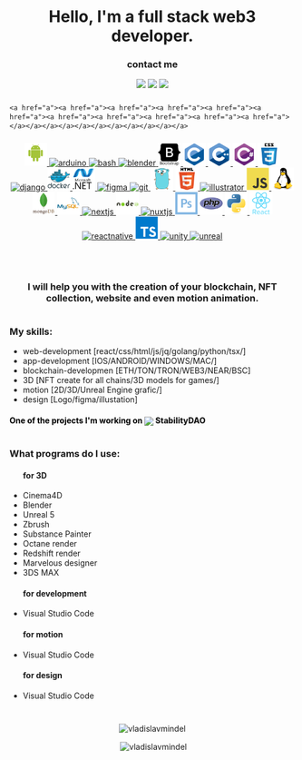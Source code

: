 <h1  align="center">Hello, I'm a full stack web3 developer.</h1>

<div align="center">
    <h3>contact me</h3>
<a target="_blank" href="https://www.behance.net/mindel/"><img src="https://cdn-icons-png.flaticon.com/512/145/145799.png" width="30px"></a>  
<a target="_blank" href="https://t.me/vladislav_mindel"><img src="https://upload.wikimedia.org/wikipedia/commons/thumb/8/82/Telegram_logo.svg/2048px-Telegram_logo.svg.png" width="30px"></a> 
<a target="_blank" href="https://www.instagram.com/vladislav_mindel/"><img src="https://upload.wikimedia.org/wikipedia/commons/thumb/a/a5/Instagram_icon.png/640px-Instagram_icon.png" width="30px"></a></div>
<h3></h3>

    <a href="a"><a href="a"><a href="a"><a href="a"><a href="a"><a href="a"><a href="a"><a href="a"><a href="a"><a href="a"><a href="a"></a></a></a></a></a></a></a></a></a></a></a>

###
    
<p align="center"> <a href="https://developer.android.com" target="_blank" rel="noreferrer"> <img src="https://raw.githubusercontent.com/devicons/devicon/master/icons/android/android-original-wordmark.svg" alt="android" width="40" height="40"/> </a> <a href="https://www.arduino.cc/" target="_blank" rel="noreferrer"> <img src="https://cdn.worldvectorlogo.com/logos/arduino-1.svg" alt="arduino" width="40" height="40"/> </a> <a href="https://www.gnu.org/software/bash/" target="_blank" rel="noreferrer"> <img src="https://www.vectorlogo.zone/logos/gnu_bash/gnu_bash-icon.svg" alt="bash" width="40" height="40"/> </a> <a href="https://www.blender.org/" target="_blank" rel="noreferrer"> <img src="https://download.blender.org/branding/community/blender_community_badge_white.svg" alt="blender" width="40" height="40"/> </a> <a href="https://getbootstrap.com" target="_blank" rel="noreferrer"> <img src="https://raw.githubusercontent.com/devicons/devicon/master/icons/bootstrap/bootstrap-plain-wordmark.svg" alt="bootstrap" width="40" height="40"/> </a> <a href="https://www.cprogramming.com/" target="_blank" rel="noreferrer"> <img src="https://raw.githubusercontent.com/devicons/devicon/master/icons/c/c-original.svg" alt="c" width="40" height="40"/> </a> <a href="https://www.w3schools.com/cpp/" target="_blank" rel="noreferrer"> <img src="https://raw.githubusercontent.com/devicons/devicon/master/icons/cplusplus/cplusplus-original.svg" alt="cplusplus" width="40" height="40"/> </a> <a href="https://www.w3schools.com/cs/" target="_blank" rel="noreferrer"> <img src="https://raw.githubusercontent.com/devicons/devicon/master/icons/csharp/csharp-original.svg" alt="csharp" width="40" height="40"/> </a> <a href="https://www.w3schools.com/css/" target="_blank" rel="noreferrer"> <img src="https://raw.githubusercontent.com/devicons/devicon/master/icons/css3/css3-original-wordmark.svg" alt="css3" width="40" height="40"/> </a> <a href="https://www.djangoproject.com/" target="_blank" rel="noreferrer"> <img src="https://cdn.worldvectorlogo.com/logos/django.svg" alt="django" width="40" height="40"/> </a> <a href="https://www.docker.com/" target="_blank" rel="noreferrer"> <img src="https://raw.githubusercontent.com/devicons/devicon/master/icons/docker/docker-original-wordmark.svg" alt="docker" width="40" height="40"/> </a> <a href="https://dotnet.microsoft.com/" target="_blank" rel="noreferrer"> <img src="https://raw.githubusercontent.com/devicons/devicon/master/icons/dot-net/dot-net-original-wordmark.svg" alt="dotnet" width="40" height="40"/> </a> <a href="https://www.figma.com/" target="_blank" rel="noreferrer"> <img src="https://www.vectorlogo.zone/logos/figma/figma-icon.svg" alt="figma" width="40" height="40"/> </a> <a href="https://git-scm.com/" target="_blank" rel="noreferrer"> <img src="https://www.vectorlogo.zone/logos/git-scm/git-scm-icon.svg" alt="git" width="40" height="40"/> </a> <a href="https://golang.org" target="_blank" rel="noreferrer"> <img src="https://raw.githubusercontent.com/devicons/devicon/master/icons/go/go-original.svg" alt="go" width="40" height="40"/> </a> <a href="https://www.w3.org/html/" target="_blank" rel="noreferrer"> <img src="https://raw.githubusercontent.com/devicons/devicon/master/icons/html5/html5-original-wordmark.svg" alt="html5" width="40" height="40"/> </a> <a href="https://www.adobe.com/in/products/illustrator.html" target="_blank" rel="noreferrer"> <img src="https://www.vectorlogo.zone/logos/adobe_illustrator/adobe_illustrator-icon.svg" alt="illustrator" width="40" height="40"/> </a> <a href="https://developer.mozilla.org/en-US/docs/Web/JavaScript" target="_blank" rel="noreferrer"> <img src="https://raw.githubusercontent.com/devicons/devicon/master/icons/javascript/javascript-original.svg" alt="javascript" width="40" height="40"/> </a> <a href="https://www.linux.org/" target="_blank" rel="noreferrer"> <img src="https://raw.githubusercontent.com/devicons/devicon/master/icons/linux/linux-original.svg" alt="linux" width="40" height="40"/> </a> <a href="https://www.mongodb.com/" target="_blank" rel="noreferrer"> <img src="https://raw.githubusercontent.com/devicons/devicon/master/icons/mongodb/mongodb-original-wordmark.svg" alt="mongodb" width="40" height="40"/> </a> <a href="https://www.mysql.com/" target="_blank" rel="noreferrer"> <img src="https://raw.githubusercontent.com/devicons/devicon/master/icons/mysql/mysql-original-wordmark.svg" alt="mysql" width="40" height="40"/> </a> <a href="https://nextjs.org/" target="_blank" rel="noreferrer"> <img src="https://cdn.worldvectorlogo.com/logos/nextjs-2.svg" alt="nextjs" width="40" height="40"/> </a> <a href="https://nodejs.org" target="_blank" rel="noreferrer"> <img src="https://raw.githubusercontent.com/devicons/devicon/master/icons/nodejs/nodejs-original-wordmark.svg" alt="nodejs" width="40" height="40"/> </a> <a href="https://nuxtjs.org/" target="_blank" rel="noreferrer"> <img src="https://www.vectorlogo.zone/logos/nuxtjs/nuxtjs-icon.svg" alt="nuxtjs" width="40" height="40"/> </a> <a href="https://www.photoshop.com/en" target="_blank" rel="noreferrer"> <img src="https://raw.githubusercontent.com/devicons/devicon/master/icons/photoshop/photoshop-line.svg" alt="photoshop" width="40" height="40"/> </a> <a href="https://www.php.net" target="_blank" rel="noreferrer"> <img src="https://raw.githubusercontent.com/devicons/devicon/master/icons/php/php-original.svg" alt="php" width="40" height="40"/> </a> <a href="https://www.python.org" target="_blank" rel="noreferrer"> <img src="https://raw.githubusercontent.com/devicons/devicon/master/icons/python/python-original.svg" alt="python" width="40" height="40"/> </a> <a href="https://reactjs.org/" target="_blank" rel="noreferrer"> <img src="https://raw.githubusercontent.com/devicons/devicon/master/icons/react/react-original-wordmark.svg" alt="react" width="40" height="40"/> </a> <a href="https://reactnative.dev/" target="_blank" rel="noreferrer"> <img src="https://reactnative.dev/img/header_logo.svg" alt="reactnative" width="40" height="40"/> </a> <a href="https://www.typescriptlang.org/" target="_blank" rel="noreferrer"> <img src="https://raw.githubusercontent.com/devicons/devicon/master/icons/typescript/typescript-original.svg" alt="typescript" width="40" height="40"/> </a> <a href="https://unity.com/" target="_blank" rel="noreferrer"> <img src="https://www.vectorlogo.zone/logos/unity3d/unity3d-icon.svg" alt="unity" width="40" height="40"/> </a> <a href="https://unrealengine.com/" target="_blank" rel="noreferrer"> <img src="https://raw.githubusercontent.com/kenangundogan/fontisto/036b7eca71aab1bef8e6a0518f7329f13ed62f6b/icons/svg/brand/unreal-engine.svg" alt="unreal" width="40" height="40"/> </a> </p>

<br>
<h1></h1>
<h3 align="center">I will help you with the creation of your blockchain, NFT collection, website and even motion animation. </h3>
<h1></h1>

### My skills:
  <ul>
    <li>web-development [react/css/html/js/jq/golang/python/tsx/]</li>
    <li>app-development [IOS/ANDROID/WINDOWS/MAC/]</li>
    <li>blockchain-developmen [ETH/TON/TRON/WEB3/NEAR/BSC]</li>
    <li>3D [NFT create for all chains/3D models for games/]</li>
    <li>motion [2D/3D/Unreal Engine grafic/]</li>
    <li>design [Logo/figma/illustation]</li>
  </ul>

    
<a style="margin: 5; text-decoration: none;" href="https://stabilitydao.org/"><h4><span style="color: black;" >One of the projects I'm working on</span> <img style="vertical-align: middle;" src="https://stabilitydao.org/logo40z.png" width="20px"> <a style="text-decoration: none; font-weight: 800;" target="_blank" href="stabilitydao.org">StabilityDAO</a> </h4></a>

<h1></h1>

### What programs do I use:
  
  <div>
    <ul>
        <h4>for 3D</h4>
        <li>Cinema4D</li>
        <li>Blender</li>
        <li>Unreal 5</li>
        <li>Zbrush</li>
        <li>Substance Painter</li>
        <li>Octane render</li>
        <li>Redshift render</li>
        <li>Marvelous designer</li>
        <li>3DS MAX</li>
      </ul>
</div>

<div>
    <ul>
        <h4>for development</h4>
        <li>Visual Studio Code</li>
    </ul>
</div>

<div>
    <ul>
        <h4>for motion</h4>
        <li>Visual Studio Code</li>
    </ul>
</div>

<div>
    <ul>
        <h4>for design</h4>
        <li>Visual Studio Code</li>
    </ul>
</div>

<h1></h1>

<p align="center"><img align="center" src="https://github-readme-streak-stats.herokuapp.com/?user=vladislavmindel&" alt="vladislavmindel" /></p>
<p align="center">&nbsp;<img align="center" src="https://github-readme-stats.vercel.app/api?username=vladislavmindel&show_icons=true&locale=en" alt="vladislavmindel" /></p>
